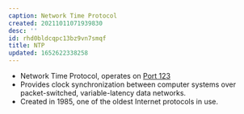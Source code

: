 ```yaml
---
caption: Network Time Protocol
created: 20211011071939830
desc: ''
id: rhd0bldcqpc13bz9vn7smqf
title: NTP
updated: 1652622338258
---
```

   
   
- Network Time Protocol, operates on [Port 123](/not_created.md)   
- Provides clock synchronization between computer systems over packet-switched, variable-latency data networks.   
- Created in 1985, one of the oldest Internet protocols in use.